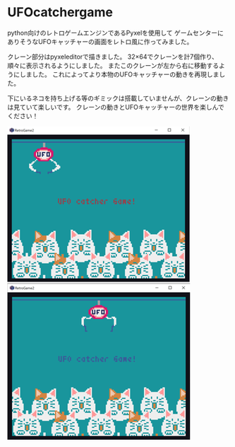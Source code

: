 # UFOcatchergame

python向けのレトロゲームエンジンであるPyxelを使用して
ゲームセンターにありそうなUFOキャッチャーの画面をレトロ風に作ってみました。

クレーン部分はpyxeleditorで描きました。
32×64でクレーンを計7個作り、順々に表示されるようにしました。
またこのクレーンが左から右に移動するようにしました。
これによってより本物のUFOキャッチャーの動きを再現しました。

下にいるネコを持ち上げる等のギミックは搭載していませんが、クレーンの動きは見ていて楽しいです。
クレーンの動きとUFOキャッチャーの世界を楽しんでください！

![Command_img](UFOcatchergame1.png)
![Command_img](UFOcatchergame2.png)
